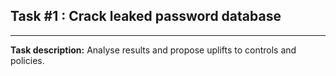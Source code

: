 ## Task #1 : Crack leaked password database

<hr>

**Task description:** 
Analyse results and propose uplifts to controls and policies.

